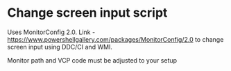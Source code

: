 # Change screen input script
Uses MonitorConfig 2.0. Link - https://www.powershellgallery.com/packages/MonitorConfig/2.0
to change screen input using DDC/CI and WMI.


Monitor path and VCP code must be adjusted to your setup
